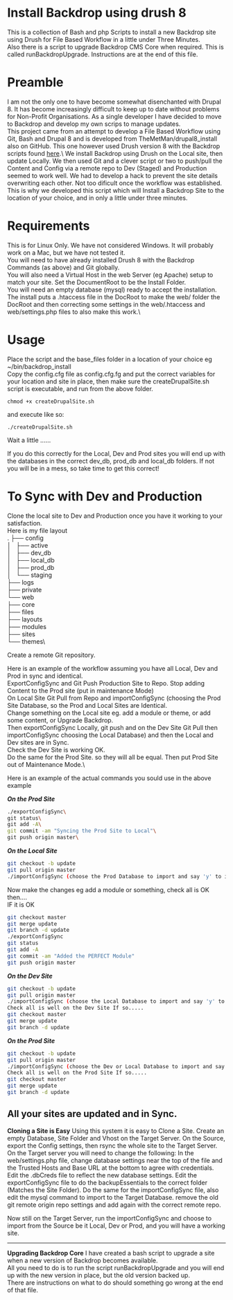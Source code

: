 # Install Backdrop using drush 8 
This is a collection of Bash and php Scripts to install a new Backdrop site using Drush for File Based Workflow in a little under Three Minutes.\
Also there is a script to upgrade Backdrop CMS Core when required. This is called runBackdropUpgrade. Instructions are at the end of this file.

# Preamble
I am not the only one to have become somewhat disenchanted with Drupal 8. It has become increasingly difficult to keep up to date without problems for Non-Profit Organisations. As a single developer I have decided to move to Backdrop and develop my own scrips to manage updates.\
This project came from an attempt to develop a File Based Workflow using Git, Bash and Drupal 8 and is developed from TheMetMan/drupal8_install also on GitHub. This one however used Drush version 8 with the Backdrop scripts found [here](https://github.com/backdrop-contrib/drush).\ 
We install Backdrop using Drush on the Local site, then update Locally. We then used Git and a clever script or two to push/pull the Content and Config via a remote repo to Dev (Staged) and Production seemed to work well.
We had to develop a hack to prevent the site details overwriting each other. Not too dificult once the workflow was established.\
This is why we developed this script which will Install a Backdrop Site to the location of your choice, and in only a little under three minutes.

# Requirements
This is for Linux Only. We have not considered Windows. It will probably work on a Mac, but we have not tested it.\
You will need to have already installed Drush 8 with the Backdrop Commands (as above) and Git globally.\
You will also need a Virtual Host in the web Server (eg Apache) setup to match your site. Set the DocumentRoot to be the Install Folder.\
You will need an empty database (mysql) ready to accept the installation.\
The install puts a .htaccess file in the DocRoot to make the web/ folder the DocRoot and then correcting some settings in the web/.htaccess and web/settings.php files to also make this work.\

# Usage
Place the script and the base_files folder in a location of your choice eg ~/bin/backdrop_install\
Copy the config.cfg file as config.cfg.fg and put the correct variables for your location and site in place, then make sure the createDrupalSite.sh script is executable, and run from the above folder.

`chmod +x createDrupalSite.sh`

and execute like so:

`./createDrupalSite.sh`

Wait a little ......

If you do this correctly for the Local, Dev and Prod sites you will end up with the databases in the correct dev_db, prod_db and local_db folders. If not you will be in a mess, so take time to get this correct!

# To Sync with Dev and Production
Clone the local site to Dev and Production once you have it working to your satisfaction.\
Here is my file layout\
.
├── config\
│   ├── active\
│   ├── dev_db\
│   ├── local_db\
│   ├── prod_db\
│   └── staging\
├── logs\
├── private\
└── web\
    ├── core\
    ├── files\
    ├── layouts\
    ├── modules\
    ├── sites\
    └── themes\

Create a remote Git repository.

Here is an example of the workflow assuming you have all Local, Dev and Prod in sync and identical.\
ExportConfigSync and Git Push Production Site to Repo. Stop adding Content to the Prod site (put in maintenance Mode)\
On Local Site Git Pull from Repo and importConfigSync (choosing the Prod Site Database, so the Prod and Local Sites are Identical.\
Change something on the Local site eg. add a module or theme, or add some content, or Upgrade Backdrop.\
Then exportConfigSync Locally, git push and on the Dev Site Git Pull then importConfigSync choosing the Local Database) and then the Local and Dev sites are in Sync.\
Check the Dev Site is working OK.\
Do the same for the Prod Site. so they will all be equal. Then put Prod Site out of Maintenance Mode.\

Here is an example of the actual commands you sould use in the above example

***On the Prod Site***
```bash
./exportConfigSync\
git status\
git add -A\
git commit -am "Syncing the Prod Site to Local"\
git push origin master\
```
***On the Local Site***
```bash
git checkout -b update
git pull origin master
./importConfigSync (choose the Prod Database to import and say 'y' to importing the config files)
```
Now make the changes eg add a module or something, check all is OK then....\
IF it is OK
```bash
git checkout master
git merge update
git branch -d update
./exportConfigSync
git status
git add -A
git commit -am "Added the PERFECT Module"
git push origin master
```
***On the Dev Site***
```bash
git checkout -b update
git pull origin master
./importConfigSync (choose the Local Database to import and say 'y' to importing the config files)
Check all is well on the Dev Site If so.....
git checkout master
git merge update
git branch -d update
```
***On the Prod Site***
```bash
git checkout -b update
git pull origin master
./importConfigSync (choose the Dev or Local Database to import and say 'y' to importing the config files)
Check all is well on the Prod Site If so.....
git checkout master
git merge update
git branch -d update
```
All your sites are updated and in Sync.
------------------------------------------------------------------------------------

**Cloning a Site is Easy**
Using this system it is easy to Clone a Site.
Create an empty Database, Site Folder and Vhost on the Target Server.
On the Source, export the Config settings, then rsync the whole site to the Target Server.
On the Target server you will need to change the following:
In the web/settings.php file, change database settings near the top of the file and the Trusted Hosts and Base URL at the bottom to agree with credentials.
Edit the .dbCreds file to reflect the new database settings.
Edit the exportConfigSync file to do the backupEssentials to the correct folder (Matches the Site Folder).
Do the same for the importConfigSync file, also edit the mysql command to import to the Target Database.
remove the old git remote origin repo settings and add again with the correct remote repo.

Now still on the Target Server, run the importConfigSync and choose to import from the Source be it Local, Dev or Prod, and you will have a working site.

------------------------------------------------------------------------------------

**Upgrading Backdrop Core**
I have created a bash script to upgrade a site when a new version of Backdrop becomes available.\
All you need to do is to run the script runBackdropUpgrade and you will end up with the new version in place, but the old version backed up.\
There are instructions on what to do should something go wrong at the end of that file.

